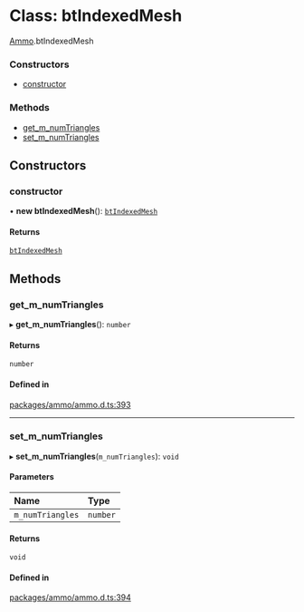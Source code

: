 # Class: btIndexedMesh

[Ammo](../modules/Ammo.md).btIndexedMesh

### Constructors

- [constructor](Ammo.btIndexedMesh.md#constructor)

### Methods

- [get\_m\_numTriangles](Ammo.btIndexedMesh.md#get_m_numtriangles)
- [set\_m\_numTriangles](Ammo.btIndexedMesh.md#set_m_numtriangles)

## Constructors

### constructor

• **new btIndexedMesh**(): [`btIndexedMesh`](Ammo.btIndexedMesh.md)

#### Returns

[`btIndexedMesh`](Ammo.btIndexedMesh.md)

## Methods

### get\_m\_numTriangles

▸ **get_m_numTriangles**(): `number`

#### Returns

`number`

#### Defined in

[packages/ammo/ammo.d.ts:393](https://github.com/Orillusion/orillusion/blob/main/packages/ammo/ammo.d.ts#L393)

___

### set\_m\_numTriangles

▸ **set_m_numTriangles**(`m_numTriangles`): `void`

#### Parameters

| Name | Type |
| :------ | :------ |
| `m_numTriangles` | `number` |

#### Returns

`void`

#### Defined in

[packages/ammo/ammo.d.ts:394](https://github.com/Orillusion/orillusion/blob/main/packages/ammo/ammo.d.ts#L394)
